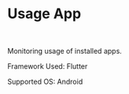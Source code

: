 <h1>Usage App</h1><br>
<p>Monitoring usage of installed apps.</p>
<p>Framework Used: Flutter</p>
<p>Supported OS: Android</p>
